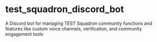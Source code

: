 # test_squadron_discord_bot
A Discord bot for managing TEST Squadron community functions and features like custom voice channels, verification, and community engagement tools
